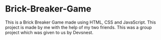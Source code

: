 # Brick-Breaker-Game
This is a Brick Breaker Game made using HTML, CSS and JavaScript. This project is made by me with the help of my two friends. This was a group project which was given to us by Devsnest. 
